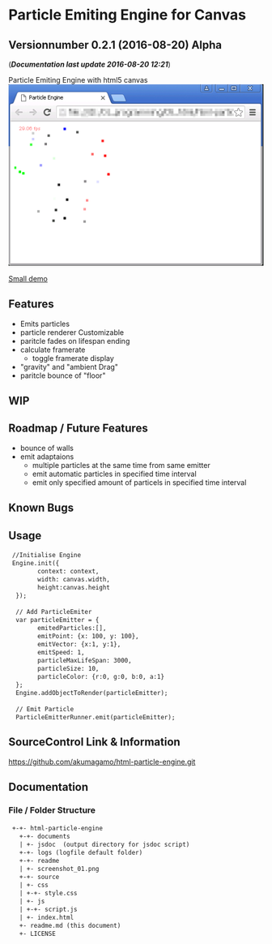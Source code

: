 # Particle Emiting Engine for Canvas
## Versionnumber 0.2.1 (2016-08-20) Alpha
(***Documentation last update 2016-08-20 12:21***)  

Particle Emiting Engine with html5 canvas  
![Screenshot four particle-emitters](https://raw.githubusercontent.com/akumagamo/html-particle-engine/master/readme/screenshot_01.png "Screenshot after some seconds")  
  
[Small demo](https://rawgit.com/akumagamo/html-particle-engine/master/source/index.html)

## Features
* Emits particles
* particle renderer Customizable
* paritcle fades on lifespan ending
* calculate framerate
  * toggle framerate display
* "gravity" and "ambient Drag"
* paritcle bounce of "floor"

## WIP    

## Roadmap / Future Features
* bounce of walls
* emit adaptaions
  * multiple particles at the same time from same emitter
  * emit automatic particles in specified time interval
  * emit only specified amount of particels in specified time interval 

## Known Bugs

## Usage
     //Initialise Engine
     Engine.init({
            context: context,
            width: canvas.width,
            height:canvas.height
      });

      // Add ParticleEmiter 
      var particleEmitter = {
            emitedParticles:[],
            emitPoint: {x: 100, y: 100},
            emitVector: {x:1, y:1},
            emitSpeed: 1,
            particleMaxLifeSpan: 3000,
            particleSize: 10,
            particleColor: {r:0, g:0, b:0, a:1}
      };
      Engine.addObjectToRender(particleEmitter);

      // Emit Particle
      ParticleEmitterRunner.emit(particleEmitter);

## SourceControl Link & Information
https://github.com/akumagamo/html-particle-engine.git

## Documentation

### File / Folder Structure

     +-+- html-particle-engine
       +-+- documents
       | +- jsdoc  (output directory for jsdoc script)
       +-+- logs (logfile default folder)
       +-+- readme
       | +- screenshot_01.png
       +-+- source
       | +- css
       | +-+- style.css
       | +- js
       | +-+- script.js
       | +- index.html
       +- readme.md (this document)
       +- LICENSE
